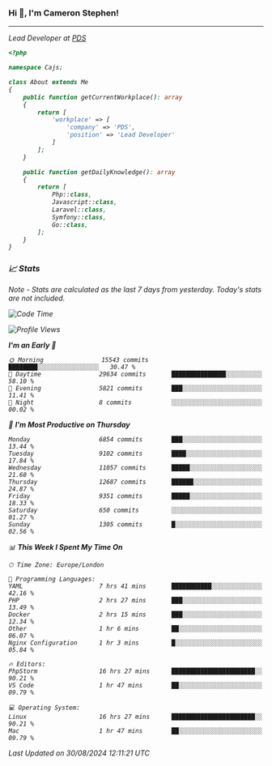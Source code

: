 ### Hi 👋, I'm Cameron Stephen!
<hr>
<p><em>Lead Developer at <a href="https://prindatasolutions.co.uk">PDS</a></p>


```php
<?php

namespace Cajs;

class About extends Me
{
    public function getCurrentWorkplace(): array
    {
        return [
            'workplace' => [
                'company' => 'PDS',
                'position' => 'Lead Developer'
            ]
        ];
    }

    public function getDailyKnowledge(): array
    {
        return [
            Php::class,
            Javascript::class,
            Laravel::class,
            Symfony::class,
            Go::class,
        ];
    }
}
```

### 📈 Stats
<p><em>Note - Stats are calculated as the last 7 days from yesterday. Today's stats are not included.</em></p>


<!--START_SECTION:waka-->
![Code Time](http://img.shields.io/badge/Code%20Time-3%2C930%20hrs%2045%20mins-blue)

![Profile Views](http://img.shields.io/badge/Profile%20Views-0-blue)

**I'm an Early 🐤** 

```text
🌞 Morning                15543 commits       ████████░░░░░░░░░░░░░░░░░   30.47 % 
🌆 Daytime                29634 commits       ███████████████░░░░░░░░░░   58.10 % 
🌃 Evening                5821 commits        ███░░░░░░░░░░░░░░░░░░░░░░   11.41 % 
🌙 Night                  8 commits           ░░░░░░░░░░░░░░░░░░░░░░░░░   00.02 % 
```
📅 **I'm Most Productive on Thursday** 

```text
Monday                   6854 commits        ███░░░░░░░░░░░░░░░░░░░░░░   13.44 % 
Tuesday                  9102 commits        ████░░░░░░░░░░░░░░░░░░░░░   17.84 % 
Wednesday                11057 commits       █████░░░░░░░░░░░░░░░░░░░░   21.68 % 
Thursday                 12687 commits       ██████░░░░░░░░░░░░░░░░░░░   24.87 % 
Friday                   9351 commits        █████░░░░░░░░░░░░░░░░░░░░   18.33 % 
Saturday                 650 commits         ░░░░░░░░░░░░░░░░░░░░░░░░░   01.27 % 
Sunday                   1305 commits        █░░░░░░░░░░░░░░░░░░░░░░░░   02.56 % 
```


📊 **This Week I Spent My Time On** 

```text
🕑︎ Time Zone: Europe/London

💬 Programming Languages: 
YAML                     7 hrs 41 mins       ███████████░░░░░░░░░░░░░░   42.16 % 
PHP                      2 hrs 27 mins       ███░░░░░░░░░░░░░░░░░░░░░░   13.49 % 
Docker                   2 hrs 15 mins       ███░░░░░░░░░░░░░░░░░░░░░░   12.34 % 
Other                    1 hr 6 mins         ██░░░░░░░░░░░░░░░░░░░░░░░   06.07 % 
Nginx Configuration      1 hr 3 mins         █░░░░░░░░░░░░░░░░░░░░░░░░   05.84 % 

🔥 Editors: 
PhpStorm                 16 hrs 27 mins      ███████████████████████░░   90.21 % 
VS Code                  1 hr 47 mins        ██░░░░░░░░░░░░░░░░░░░░░░░   09.79 % 

💻 Operating System: 
Linux                    16 hrs 27 mins      ███████████████████████░░   90.21 % 
Mac                      1 hr 47 mins        ██░░░░░░░░░░░░░░░░░░░░░░░   09.79 % 
```


 Last Updated on 30/08/2024 12:11:21 UTC
<!--END_SECTION:waka-->
